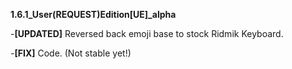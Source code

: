 **1.6.1_User(REQUEST)Edition[UE]_alpha**

-**[UPDATED]** Reversed back emoji base to stock Ridmik Keyboard.

-**[FIX]** Code. (Not stable yet!)
